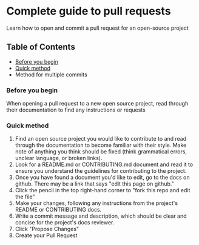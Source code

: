 # Complete guide to pull requests

Learn how to open and commit a pull request for an open-source project

## Table of Contents

* [Before you begin](#before-you-begin)
* [Quick method](#quick-method)
* Method for multiple commits

### Before you begin

When opening a pull request to a new open source project, read through their documentation to find any instructions or requests 

### Quick method

1. Find an open source project you would like to contribute to and read through the documentation to become familiar with their style. Make note of anything you think should be fixed (think grammatical errors, unclear language, or broken links).
1. Look for a README.md or CONTRIBUTING.md document and read it to ensure you understand the guidelines for contributing to the project.
1. Once you have found a document you'd like to edit, go to the docs on github. There may be a link that says "edit this page on github." 
2. Click the pencil in the top right-hand corner to "fork this repo and edit the file"
3. Make your changes, following any instructions from the project's README or CONTRIBUTING docs.
4. Write a commit message and description, which should be clear and concise for the project's docs reviewer. 
5. Click "Propose Changes"
6. Create your Pull Request

